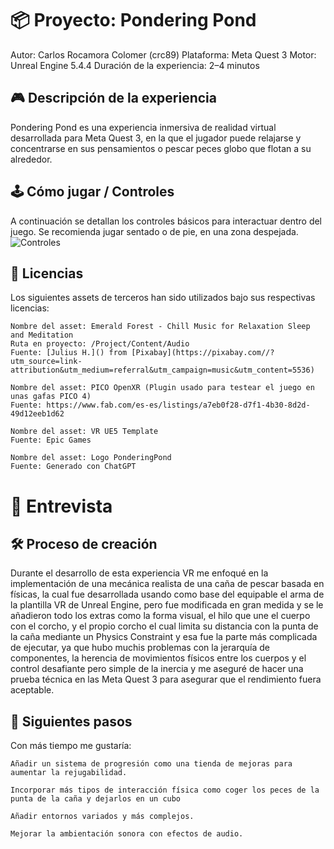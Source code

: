# 📦 Proyecto: Pondering Pond
Autor: Carlos Rocamora Colomer (crc89)
Plataforma: Meta Quest 3
Motor: Unreal Engine 5.4.4
Duración de la experiencia: 2–4 minutos

## 🎮 Descripción de la experiencia
Pondering Pond es una experiencia inmersiva de realidad virtual desarrollada para Meta Quest 3, en la que el jugador puede relajarse y concentrarse en sus pensamientos o pescar peces globo que flotan a su alrededor.

## 🕹️ Cómo jugar / Controles
A continuación se detallan los controles básicos para interactuar dentro del juego. Se recomienda jugar sentado o de pie, en una zona despejada.
![Controles](https://github.com/user-attachments/assets/26b72b5f-4199-4293-9565-33d2aa71ac53)


## 📜 Licencias
Los siguientes assets de terceros han sido utilizados bajo sus respectivas licencias:

    Nombre del asset: Emerald Forest - Chill Music for Relaxation Sleep and Meditation
    Ruta en proyecto: /Project/Content/Audio
    Fuente: [Julius H.]() from [Pixabay](https://pixabay.com//?utm_source=link-attribution&utm_medium=referral&utm_campaign=music&utm_content=5536)

    Nombre del asset: PICO OpenXR (Plugin usado para testear el juego en unas gafas PICO 4)
    Fuente: https://www.fab.com/es-es/listings/a7eb0f28-d7f1-4b30-8d2d-49d12eeb1d62

    Nombre del asset: VR UE5 Template
    Fuente: Epic Games

    Nombre del asset: Logo PonderingPond
    Fuente: Generado con ChatGPT



# 🎤 Entrevista
## 🛠️ Proceso de creación
Durante el desarrollo de esta experiencia VR me enfoqué en la implementación de una mecánica realista de una caña de pescar basada en físicas, la cual fue desarrollada usando como base del equipable el arma de la plantilla VR de Unreal Engine, pero fue modificada en gran medida y se le añadieron todo los extras como la forma visual, el hilo que une el cuerpo con el corcho, y el propio corcho el cual limita su distancia con la punta de la caña mediante un Physics Constraint y esa fue la parte más complicada de ejecutar, ya que hubo muchis problemas con la jerarquía de componentes, la herencia de movimientos físicos entre los cuerpos y el control desafiante pero simple de la inercia y me aseguré de hacer una prueba técnica en las Meta Quest 3 para asegurar que el rendimiento fuera aceptable.

## 🔮 Siguientes pasos
Con más tiempo me gustaría:

    Añadir un sistema de progresión como una tienda de mejoras para aumentar la rejugabilidad.

    Incorporar más tipos de interacción física como coger los peces de la punta de la caña y dejarlos en un cubo
    
    Añadir entornos variados y más complejos.

    Mejorar la ambientación sonora con efectos de audio.
